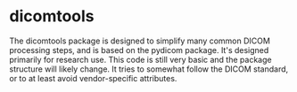 # dicomtools

The dicomtools package is designed to simplify many common DICOM processing steps, and is based
on the pydicom package.
It's designed primarily for research use.
This code is still very basic and the package structure will likely change.
It tries to somewhat follow the DICOM standard, or to at least avoid vendor-specific attributes.
